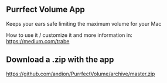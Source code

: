 ## Purrfect Volume App

Keeps your ears safe limiting the maximum volume for your Mac

How to use it / customize it and more information in: https://medium.com/trabe

## Download a .zip with the app

https://github.com/andion/PurrfectVolume/archive/master.zip
